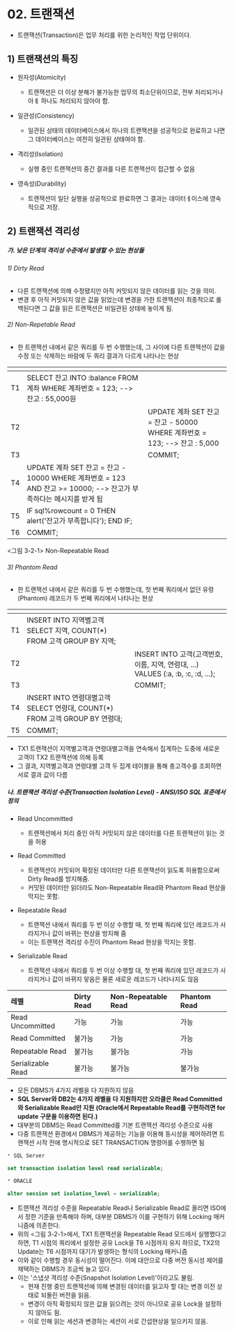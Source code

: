 # 02. 트랜잭션

- 트랜잭션(Transaction)은 업무 처리를 위한 논리적인 작업 단위이다.



## 1) 트랜잭션의 특징

- 원자성(Atomicity)
  - 트랜잭션은 더 이상 분해가 불가능한 업무의 최소단위이므로, 전부 처리되거나 아ㅖ 하나도 처리되지 않아야 함.

- 일관성(Consistency)
  - 일관된 상태의 데이터베이스에서 하나의 트랜잭션을 성공적으로 완료하고 나면 그 데이터베이스는 여전히 일관된 상태여야 함.

- 격리성(Isolation)
  - 실행 중인 트랜잭션의 중간 결과를 다른 트랜잭션이 접근할 수 없음

- 영속성(Durability)
  - 트랜잭션이 일단 실행을 성공적으로 완료하면 그 결과는 데이터ㅔ이스에 영속적으로 저장.



## 2) 트랜잭션 격리성

##### 가. 낮은 단계의 격리성 수준에서 발생할 수 있는 현상들



###### 1) Dirty Read

- 다른 트랜잭션에 의해 수정됐지만 아직 커밋되지 않은 데이터를 읽는 것을 의미.
- 변경 후 아직 커밋되지 않은 값을 읽었는데 변경을 가한 트랜잭션이 최종적으로 롤백된다면 그 값을 읽은 트랜잭션은 비일관된 상태에 놓이게 됨.



###### 2) Non-Repetable Read

- 한 트랜잭션 내에서 같은 쿼리를 두 번 수행했는데, 그 사이에 다른 트랜잭션이 값을 수정 또는 삭제하는 바람에 두 쿼리 결과가 다르게 나타나는 현상

|      | <TX1>                                                        | <TX2>                                                        |
| :--- | :----------------------------------------------------------- | :----------------------------------------------------------- |
| T1   | SELECT 잔고 INTO :balance FROM 계좌 WHERE 계좌번호 = 123; --> 잔고 : 55,000원 |                                                              |
| T2   |                                                              | UPDATE 계좌 SET 잔고 = 잔고 - 50000 WHERE 계좌번호 = 123; --> 잔고 : 5,000 |
| T3   |                                                              | COMMIT;                                                      |
| T4   | UPDATE 계좌 SET 잔고 = 잔고 - 10000 WHERE 계좌번호 = 123 AND 잔고 >= 10000; --> 잔고가 부족하다는 메시지를 받게 됨 |                                                              |
| T5   | IF sql%rowcount = 0 THEN alert('잔고가 부족합니다'); END IF; |                                                              |
| T6   | COMMIT;                                                      |                                                              |

<그림 3-2-1> Non-Repeatable Read



###### 3) Phantom Read

- 한 트랜잭션 내에서 같은 쿼리를 두 번 수행했는데, 첫 번째 쿼리에서 없던 유령(Phantom) 레코드가 두 번째 쿼리에서 나타나는 현상

|      | <TX1>                                                        | <TX2>                                                        |
| :--- | :----------------------------------------------------------- | :----------------------------------------------------------- |
| T1   | INSERT INTO 지역별고객 SELECT 지역, COUNT(*) FROM 고객 GROUP BY 지역; |                                                              |
| T2   |                                                              | INSERT INTO 고객(고객번호, 이름, 지역, 연령대, ...) VALUES (:a, :b, :c, :d, ...); |
| T3   |                                                              | COMMIT;                                                      |
| T4   | INSERT INTO 연령대별고객 SELECT 연령대, COUNT(*) FROM 고객 GROUP BY 연령대; |                                                              |
| T5   | COMMIT;                                                      |                                                              |

- TX1 트랜잭션이 지역별고객과 연령대별고객을 연속해서 집계하는 도중에 새로운 고객이 TX2 트랜잭션에 의해 등록
- 그 결과, 지역별고객과 연령대별 고객 두 집계 테이블을 통해 총고객수를 조회하면 서로 결과 값이 다름



##### 나. 트랜잭션 격리성 수준(Transaction Isolation Level) - ANSI/ISO SQL 표준에서 정의

- Read Uncommitted
  - 트랜잭션에서 처리 중인 아직 커밋되지 않은 데이터를 다른 트랜잭션이 읽는 것을 허용

- Read Committed
  - 트랜잭션이 커밋되어 확정된 데이터만 다른 트랜잭션이 읽도록 허용함으로써 Dirty Read를 방지해줌.
  - 커밋된 데이터만 읽더라도 Non-Repeatable Read와 Phantom Read 현상을 막지는 못함.

- Repeatable Read
  - 트랜잭션 내에서 쿼리를 두 번 이상 수행할 때, 첫 번째 쿼리에 있던 레코드가 사라지거나 값이 바뀌는 현상을 방지해 줌
  - 이는 트랜잭션 격리성 수진이 Phantom Read 현상을 막지는 못함.

- Serializable Read
  - 트랜잭션 내에서 쿼리를 두 번 이상 수행할 대, 첫 번째 쿼리에 있던 레코드가 사라지거나 값이 바뀌지 앟음은 물론 새로운 레코드가 나타나지도 않음



| 레벨              | Dirty Read | Non-Repeatable Read | Phantom Read |
| :---------------- | :--------- | :------------------ | :----------- |
| Read Uncommitted  | 가능       | 가능                | 가능         |
| Read Committed    | 불가능     | 가능                | 가능         |
| Repeatable Read   | 불가능     | 불가능              | 가능         |
| Serializable Read | 불가능     | 불가능              | 불가능       |



- 모든 DBMS가 4가지 레벨을 다 지원하지 않음
- **SQL Server와 DB2는 4가지 레벨을 다 지원하지만 오라클은 Read Committed와 Serializable Read만 지원**
  **(Oracle에서 Repeatable Read를 구현하려면 for update 구문을 이용하면 된다.)**
- 대부분의 DBMS는 Read Committed를 기본 트랜잭션 격리성 수준으로 사용
- 다중 트랜잭션 환경에서 DBMS가 제공하는 기능을 이용해 동시성을 제어하려면 트랜잭션 시작 전에 명시적으로 SET TRANSACTION 명령어를 수행하면 됨



```sql
* SQL Server

set transaction isolation level read serializable;

* ORACLE

alter session set isolation_level = serializable;
```

- 트랜잭션 격리성 수준을 Repeatable Read나 Serializable Read로 올리면 ISO에서 정한 기준을 만족해야 하며, 대부분 DBMS가 이를 구현하기 위해 Locking 매커니즘에 의존한다.
- 위의 <그림 3-2-1>에서, TX1 트랜잭션을 Repeatable Read 모드에서 실행했다고 하면, T1 시점의 쿼리에서 설정한 공유 Lock을 T6 시점까지 유지 하므로, TX2의 Update는 T6 시점까지 대기가 발생하는 형식의 Locking 매커니즘
- 이와 같이 수행할 경우 동시성이 떨어진다. 이에 대안으로 다중 버전 동시성 제어를 채택하는 DBMS가 조금씩 늘고 있다.
- 이는 '스냅샷 격리성 수준(Snapshot Isolation Level)'이라고도 불림.
  - 현재 진행 중인 트랜잭션에 의해 변경된 데이터를 읽고자 할 대는 변경 이전 상태로 되돌린 버전을 읽음.
  - 변경이 아직 확정되지 않은 값을 읽으려는 것이 아니므로 공유 Lock을 설정하지 않아도 됨.
  - 이로 인해 읽는 세션과 변경하는 세션이 서로 간섭현상을 일으키지 않음.
